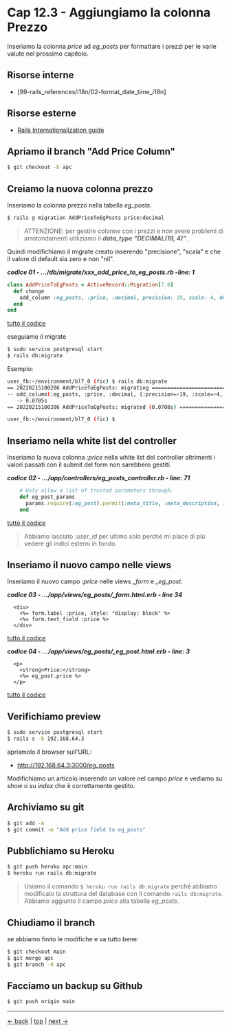 # <a name="top"></a> Cap 12.3 - Aggiungiamo la colonna Prezzo

Inseriamo la colonna *price* ad *eg_posts* per formattare i prezzi per le varie valute nel prossimo capitolo.



## Risorse interne

- [99-rails_references/i18n/02-format_date_time_i18n]



## Risorse esterne

- [Rails Internationalization guide](https://guides.rubyonrails.org/i18n.html)



## Apriamo il branch "Add Price Column"

```bash
$ git checkout -b apc
```



## Creiamo la nuova colonna prezzo

Inseriamo la colonna prezzo nella tabella *eg_posts*.

```bash
$ rails g migration AddPriceToEgPosts price:decimal
```

> ATTENZIONE: 
> per gestire colonne con i prezzi e non avere problemi di arrotondamenti utiliziamo il ***data_type "DECIMAL(19, 4)"***.

Quindi modifichiamo il migrate creato inserendo "precisione", "scala" e che il valore di default sia zero e non "nil".

***codice 01 - .../db/migrate/xxx_add_price_to_eg_posts.rb -line: 1***

```ruby
class AddPriceToEgPosts < ActiveRecord::Migration[7.0]
  def change
    add_column :eg_posts, :price, :decimal, precision: 19, scale: 4, default: 0
  end
end
```

[tutto il codice](https://github.com/flaviobordonidev/leanpubabrandnewcms/blob/master/01-base/12-format_i18n/03_01-db-migrate-xxx_add_price_to_eg_posts.rb)

eseguiamo il migrate 

```bash
$ sudo service postgresql start
$ rails db:migrate
```

Esempio:

```bash
user_fb:~/environment/bl7_0 (fic) $ rails db:migrate
== 20220215100206 AddPriceToEgPosts: migrating ================================
-- add_column(:eg_posts, :price, :decimal, {:precision=>19, :scale=>4, :default=>0})
   -> 0.0705s
== 20220215100206 AddPriceToEgPosts: migrated (0.0708s) =======================

user_fb:~/environment/bl7_0 (fic) $ 
```



## Inseriamo nella white list del controller

Inseriamo la nuova colonna *:price* nella white list del controller altrimenti i valori passati con il submit del form non sarebbero gestiti.

***codice 02 - .../app/controllers/eg_posts_controller.rb - line: 71***

```ruby
    # Only allow a list of trusted parameters through.
    def eg_post_params
      params.require(:eg_post).permit(:meta_title, :meta_description, :headline, :incipit, :price, :user_id)
    end
```

[tutto il codice](https://github.com/flaviobordonidev/leanpubabrandnewcms/blob/master/01-base/12-format_i18n/03_01-db-migrate-xxx_add_price_to_eg_posts.rb)

> Abbiamo lasciato *:user_id* per ultimo solo perché mi piace di più vedere gli indici esterni in fondo.



## Inseriamo il nuovo campo nelle views

Inseriamo il nuovo campo *:price* nelle views *_form* e *_eg_post*.

***codice 03 - .../app/views/eg_posts/_form.html.erb - line 34***

```html+erb
  <div>
    <%= form.label :price, style: "display: block" %>
    <%= form.text_field :price %>
  </div>
```

[tutto il codice](https://github.com/flaviobordonidev/leanpubabrandnewcms/blob/master/01-base/12-format_i18n/03_03-views-eg_posts-_form.html.erb)


***codice 04 - .../app/views/eg_posts/_eg_post.html.erb - line: 3***

```html+erb
  <p>
    <strong>Price:</strong>
    <%= eg_post.price %>
  </p>
```

[tutto il codice](https://github.com/flaviobordonidev/leanpubabrandnewcms/blob/master/01-base/12-format_i18n/03_04-views-eg_posts-_eg_post.html.erb)



## Verifichiamo preview

```bash
$ sudo service postgresql start
$ rails s -b 192.168.64.3
```

apriamolo il browser sull'URL:

- http://192.168.64.3:3000/eg_posts

Modifichiamo un articolo inserendo un valore nel campo *price* e vediamo su *show* o su *index* che è correttamente gestito.



## Archiviamo su git

```bash
$ git add -A
$ git commit -m "Add price field to eg_posts"
```



## Pubblichiamo su Heroku

```bash
$ git push heroku apc:main
$ heroku run rails db:migrate
```

> Usiamo il comando `$ heroku run rails db:migrate` perché abbiamo modificato la struttura del database con il comando `rails db:migrate`. Abbiamo aggiunto il campo *price* alla tabella *eg_posts*.



## Chiudiamo il branch

se abbiamo finito le modifiche e va tutto bene:

```bash
$ git checkout main
$ git merge apc
$ git branch -d apc
```



## Facciamo un backup su Github

```bash
$ git push origin main
```



---

[<- back](https://github.com/flaviobordonidev/leanpubabrandnewcms/blob/master/01-base/12-format_i18n/02_00-format_date_time_i18n-it.md)
 | [top](#top) |
[next ->](https://github.com/flaviobordonidev/leanpubabrandnewcms/blob/master/01-base/12-format_i18n/04_00-format_currencies_i18n-it.md)
